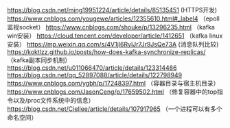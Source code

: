 https://blog.csdn.net/ming19951224/article/details/85135451  (HTTPS开发)
https://www.cnblogs.com/yougewe/articles/12355610.html#_label4 （epoll监视socket）
https://www.cnblogs.com/shouke/p/13296235.html （kafka win安装）
https://cloud.tencent.com/developer/article/1412651  （kafka linux安装）
https://mp.weixin.qq.com/s/4V1jI6RylJr7Jr9JsQe73A  (消息队列比较)
https://koktlzz.github.io/posts/how-does-kafka-synchronize-replicas/  （kafka副本同步机制）
https://blog.csdn.net/u011066470/article/details/123314486
https://blog.csdn.net/qq_52897088/article/details/122798949
https://www.cnblogs.com/ygbh/p/17248397.html （容器目录与宿主机目录）
https://www.cnblogs.com/JasonCeng/p/17659502.html  （修复容器中的top指令以及/proc文件系统中的信息）
https://blog.csdn.net/Ciellee/article/details/107917965  （一个进程可以有多个命名空间）
